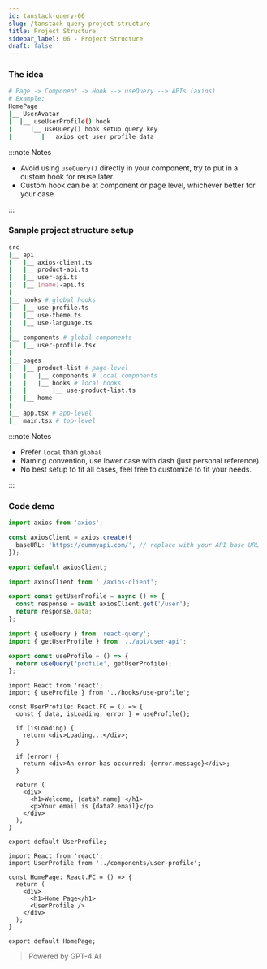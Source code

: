 ```yaml
---
id: tanstack-query-06
slug: /tanstack-query-project-structure
title: Project Structure
sidebar_label: 06 - Project Structure
draft: false
---
```


### The idea

```bash
# Page -> Component -> Hook --> useQuery --> APIs (axios)
# Example:
HomePage
|__ UserAvatar
|  |__ useUserProfile() hook
|     |__ useQuery() hook setup query key 
|        |__ axios get user profile data
```

:::note Notes

- Avoid using `useQuery()` directly in your component, try to put in a custom hook for reuse later.
- Custom hook can be at component or page level, whichever better for your case.

:::

### Sample project structure setup

```bash
src
|__ api
|   |__ axios-client.ts
|   |__ product-api.ts
|   |__ user-api.ts
|   |__ [name]-api.ts
|
|__ hooks # global hooks
|   |__ use-profile.ts
|   |__ use-theme.ts
|   |__ use-language.ts
|
|__ components # global components
|   |__ user-profile.tsx
|
|__ pages
|   |__ product-list # page-level
|   |   |__ components # local components
|   |   |__ hooks # local hooks
|   |       |__ use-product-list.ts
|   |__ home
|
|__ app.tsx # app-level
|__ main.tsx # top-level
```


:::note Notes

- Prefer `local` than `global`
- Naming convention, use lower case with dash (just personal reference)
- No best setup to fit all cases, feel free to customize to fit your needs.

:::

### Code demo

```ts title="src/api/axios-client.ts"
import axios from 'axios';

const axiosClient = axios.create({
  baseURL: 'https://dummyapi.com/', // replace with your API base URL
});

export default axiosClient;
```

```ts title="src/api/user-api.ts"
import axiosClient from './axios-client';

export const getUserProfile = async () => {
  const response = await axiosClient.get('/user');
  return response.data;
};
```

```ts title="src/hooks/use-profile.ts"
import { useQuery } from 'react-query';
import { getUserProfile } from '../api/user-api';

export const useProfile = () => {
  return useQuery('profile', getUserProfile);
};
```

```tsx title="src/components/user-profile.tsx"
import React from 'react';
import { useProfile } from '../hooks/use-profile';

const UserProfile: React.FC = () => {
  const { data, isLoading, error } = useProfile();

  if (isLoading) {
    return <div>Loading...</div>;
  }

  if (error) {
    return <div>An error has occurred: {error.message}</div>;
  }

  return (
    <div>
      <h1>Welcome, {data?.name}!</h1>
      <p>Your email is {data?.email}</p>
    </div>
  );
}

export default UserProfile;
```

```tsx title="src/pages/home.tsx"
import React from 'react';
import UserProfile from '../components/user-profile';

const HomePage: React.FC = () => {
  return (
    <div>
      <h1>Home Page</h1>
      <UserProfile />
    </div>
  );
}

export default HomePage;
```

> Powered by GPT-4 AI

<BlogFooter />
